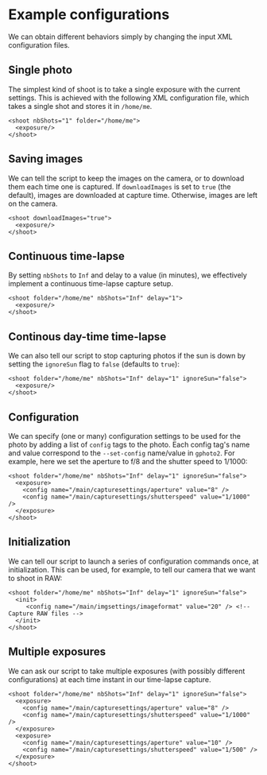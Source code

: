 Example configurations
======================

We can obtain different behaviors simply by changing the input XML configuration files.

Single photo
------------

The simplest kind of shoot is to take a single exposure with the current settings. 
This is achieved with the following XML configuration file, which takes a single shot and stores it in `/home/me`.

    <shoot nbShots="1" folder="/home/me">
      <exposure/>
    </shoot>
    
Saving images
-------------

We can tell the script to keep the images on the camera, or to download them each time one is captured.
If `downloadImages` is set to `true` (the default), images are downloaded at capture time. Otherwise, 
images are left on the camera. 

    <shoot downloadImages="true">
      <exposure/>
    </shoot>

Continuous time-lapse
---------------------

By setting `nbShots` to `Inf` and delay to a value (in minutes), we effectively implement a continuous time-lapse
capture setup.

    <shoot folder="/home/me" nbShots="Inf" delay="1">
      <exposure/>
    </shoot>

Continous day-time time-lapse
-----------------------------

We can also tell our script to stop capturing photos if the sun is down by setting the `ignoreSun` flag to `false`
(defaults to `true`):

    <shoot folder="/home/me" nbShots="Inf" delay="1" ignoreSun="false">
      <exposure/>
    </shoot>


Configuration
-------------

We can specify (one or many) configuration settings to be used for the photo by adding a list of `config` tags
to the photo. Each config tag's name and value correspond to the `--set-config` name/value in `gphoto2`. 
For example, here we set the aperture to f/8 and the shutter speed to 1/1000:

    <shoot folder="/home/me" nbShots="Inf" delay="1" ignoreSun="false">
      <exposure>
        <config name="/main/capturesettings/aperture" value="8" />
        <config name="/main/capturesettings/shutterspeed" value="1/1000" />
      </exposure>
    </shoot>
    
Initialization
--------------

We can tell our script to launch a series of configuration commands once, at initialization. This can be used, 
for example, to tell our camera that we want to shoot in RAW:

    <shoot folder="/home/me" nbShots="Inf" delay="1" ignoreSun="false">
      <init>
         <config name="/main/imgsettings/imageformat" value="20" /> <!-- Capture RAW files -->
      </init>
    </shoot>


Multiple exposures 
------------------

We can ask our script to take multiple exposures (with possibly different configurations) at each 
time instant in our time-lapse capture.

    <shoot folder="/home/me" nbShots="Inf" delay="1" ignoreSun="false">
      <exposure>
        <config name="/main/capturesettings/aperture" value="8" />
        <config name="/main/capturesettings/shutterspeed" value="1/1000" />
      </exposure>
      <exposure>
        <config name="/main/capturesettings/aperture" value="10" />
        <config name="/main/capturesettings/shutterspeed" value="1/500" />
      </exposure>
    </shoot>


